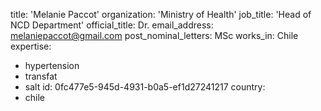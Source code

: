 title: 'Melanie Paccot'
organization: 'Ministry of Health'
job_title: 'Head of NCD Department'
official_title: Dr.
email_address: melaniepaccot@gmail.com
post_nominal_letters: MSc
works_in: Chile
expertise:
  - hypertension
  - transfat
  - salt
id: 0fc477e5-945d-4931-b0a5-ef1d27241217
country:
  - chile

